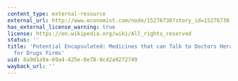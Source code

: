 ```yaml
---
content_type: external-resource
external_url: http://www.economist.com/node/15276730?story_id=15276730
has_external_license_warning: true
license: https://en.wikipedia.org/wiki/All_rights_reserved
status: ''
title: 'Potential Encapsulated: Medicines that can Talk to Doctors Herald a New Direction
  for Drugs Firms'
uid: 8a9d1a9a-69a4-425e-8e78-8c42a9272749
wayback_url: ''
---
```

